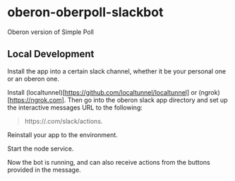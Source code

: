 # oberon-oberpoll-slackbot

Oberon version of Simple Poll

## Local Development

Install the app into a certain slack channel, whether it be your personal one or an oberon one.

Install (localtunnel)[https://github.com/localtunnel/localtunnel] or (ngrok)[https://ngrok.com].
Then go into the oberon slack app directory and set up the interactive messages URL to the following:
> https://<localtunnelurlhere>.com/slack/actions.

Reinstall your app to the environment.

Start the node service.

Now the bot is running, and can also receive actions from the buttons provided in the message.